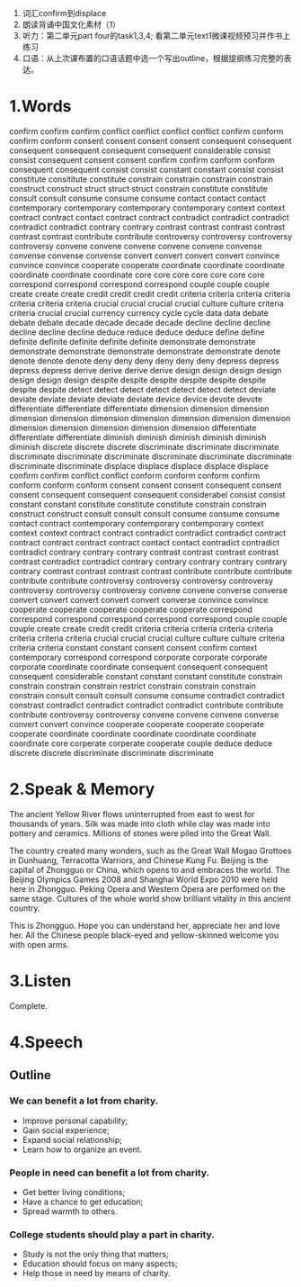 1. 词汇confirm到displace 
2. 朗读背诵中国文化素材（1）
3. 听力：第二单元part four的task1,3,4; 看第二单元text1微课视频预习并作书上练习
4. 口语：从上次课布置的口语话题中选一个写出outline，根据提纲练习完整的表达。


# 1.Words

confirm confirm confirm conflict conflict conflict conflict confirm conform confirm conform consent consent consent consent consequent consequent consequent consequent consequent consequent considerable consist consist consequent consent consent confirm confirm conform conform consequent consequent consist consist constant constant consist consist constitute consititute constitute constrain constrain constrain constrain construct construct struct struct struct constrain constitute constitute consult consult consume consume consume contact contact contact contemporary contemporary contemporary contemporary context context contract contract contact contract contract contradict contradict contradict contradict contradict contrary contrary contrast contrast contrast contrast contrast contrast contribute contribute controversy controversy controversy controversy convene convene convene convene convene convense convense convense convense convert convert convert convert convince convince convince cooperate cooperate coordinate coordinate coordinate coordinate coordinate coordinate core core core core core core core correspond correspond correspond correspond couple couple couple create create create credit credit credit credit criteria criteria criteria criteria criteria criteria criteria crucial crucial crucial crucial culture culture criteria criteria crucial crucial currency currency cycle cycle data data debate debate debate decade decade decade decade decline decline decline decline decline decline deduce reduce deduce deduce define define definite definite definite definite definite demonstrate demonstrate demonstrate demonstrate demonstrate demonstrate demonstrate denote denote denote denote deny deny deny deny deny deny depress depress depress depress derive derive derive derive design design design design design design design despite despite despite despite despite despite despite despite detect detect detect detect detect detect detect deviate deviate deviate deviate deviate deviate device device devote devote differentiate differentiate differentiate dimension dimension dimension dimension dimension dimension dimension dimension dimension dimension dimension dimension dimension dimension dimension differentiate differentiate differentiate diminish diminish diminish diminish diminish diminish discrete discrete discrete discriminate discriminate discriminate discriminate discriminate discriminate discriminate discriminate discriminate discriminate discriminate displace displace displace displace displace confirm confirm conflict conflict conform conform conform confirm conform conform conform consent consent consent consequent consent consent consequent consequent consequent considerabel consist consist constant constant constitute constitute constitute constrain constrain construct construct consult consult consult consume consume consume contact contract contemporary contemporary contemporary context context context contract contract contradict contradict contradict contract contract contract contract contract contact contact contradict contradict contradict contrary contrary contrary contrast contrast contrast contrast contrast contradict contradict contrary contrary contrary contrary contrary contrary contrast contrast contrast contrast contribute contribute contribute contribute contribute controversy controversy controversy controversy controversy controversy controversy convene convene converse converse convert convert convert convert convert converse convince convince cooperate cooperate cooperate cooperate cooperate correspond correspond correspond correspond correspond correspond couple couple couple create create credit credit criteria criteria criteria criteria criteria criteria criteria criteria crucial crucial crucial culture culture culture criteria criteria criteria constant constant consent consent confirm context contemporary correspond correspond corporate corporate corporate corporate coordinate coordinate consequent consequent consequent consequent considerable constant constant constant constitute constrain constrain constrain constrain restrict constrain constrain constrain constrain consult consult consult consume consume contradict contradict constrast contradict contradict contradict contradict contribute contribute contribute controversy controversy convene convene convene converse convert convert convince cooperate cooperate cooperate cooperate cooperate coordinate coordinate coordinate coordinate coordinate coordinate core corperate corperate cooperate couple deduce deduce discrete discrete discriminate discriminate discriminate

# 2.Speak & Memory

The ancient Yellow River flows uninterrupted from east to west for thousands of years. Silk was made into cloth while clay was made into pottery and ceramics. Millions of stones were piled into the Great Wall.

The country created many wonders, such as the Great Wall Mogao Grottoes in Dunhuang, Terracotta Warriors, and Chinese Kung Fu. Beijing is the capital of Zhongguo or China, which opens to and embraces the world. The Beijing Olympics Games 2008 and Shanghai World Expo 2010 were held here in Zhongguo. Peking Opera and Western Opera are performed on the same stage. Cultures of the whole world show brilliant vitality in this ancient country. 

This is Zhongguo. Hope you can understand her, appreciate her and love her. All the Chinese people black-eyed and yellow-skinned welcome you with open arms.


# 3.Listen

Complete.

# 4.Speech

## Outline

### We can benefit a lot from charity.

* Improve personal capability;
* Gain social experience;
* Expand social relationship;
* Learn how to organize an event.

### People in need can benefit a lot from charity.

* Get better living conditions;
* Have a chance to get education;
* Spread warmth to others.

### College students should play a part in charity.

* Study is not the only thing that matters;
* Education should focus on many aspects;
* Help those in need by means of charity.
